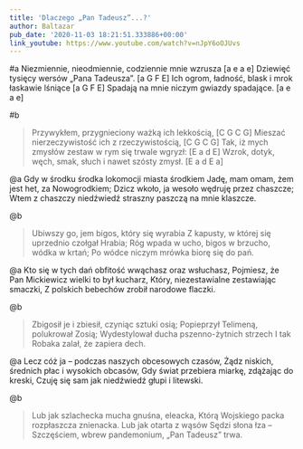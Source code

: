 ```yaml
---
title: 'Dlaczego „Pan Tadeusz”...?'
author: Baltazar
pub_date: '2020-11-03 18:21:51.333886+00:00'
link_youtube: https://www.youtube.com/watch?v=nJpY6oOJUvs
---
```


#a
Niezmiennie, nieodmiennie, codziennie mnie wzrusza [a e a e]
Dziewięć tysięcy wersów „Pana Tadeusza”. [a G F E]
Ich ogrom, ładność, blask i mrok łaskawie lśniące [a G F E]
Spadają na mnie niczym gwiazdy spadające.  [a e a e]

#b
>Przywykłem, przygnieciony ważką ich lekkością, [C G C G]
>Mieszać nierzeczywistość ich z rzeczywistością, [C G C G]
>Tak, iż mych zmysłów zestaw w rym się trwale wgryzł: [E a d E]
>Wzrok, dotyk, węch, smak, słuch i nawet szósty zmysł. [E a d E a]

@a
Gdy w środku środka lokomocji miasta środkiem 
Jadę, mam omam, żem jest het, za Nowogrodkiem; 
Dzicz wkoło, ja wesoło wędruję przez chaszcze; 
Wtem z chaszczy niedźwiedź straszny paszczą na mnie klaszcze. 

@b
>Ubiwszy go, jem bigos, który się wyrabia 
>Z kapusty, w której się uprzednio czołgał Hrabia; 
>Róg wpada w ucho, bigos w brzucho, wódka w krtań; 
>Po wódce niczym mrówka biorę się do pań. 

@a
Kto się w tych dań obfitość wwąchasz oraz wsłuchasz, 
Pojmiesz, że Pan Mickiewicz wielki to był kucharz, 
Który, niezestawialne zestawiając smaczki, 
Z polskich bebechów zrobił narodowe flaczki. 

@b
>Zbigosił je i zbiesił, czyniąc sztuki osią; 
>Popieprzył Telimeną, polukrował Zosią; 
>Wydestylował ducha pszenno-żytnich strzech 
>I tak Robaka zalał, że zapiera dech. 

@a
Lecz cóż ja – podczas naszych obcesowych czasów, 
Żądz niskich, średnich płac i wysokich obcasów, 
Gdy świat przebiera miarkę, zdążając do kreski, 
Czuję się sam jak niedźwiedź głupi i litewski. 

@b
>Lub jak szlachecka mucha gnuśna, eleacka,
>Którą Wojskiego packa rozpłaszcza znienacka.
>Lub jak otarta z wąsów Sędzi słona łza – 
>Szczęściem, wbrew pandemonium, „Pan Tadeusz” trwa.